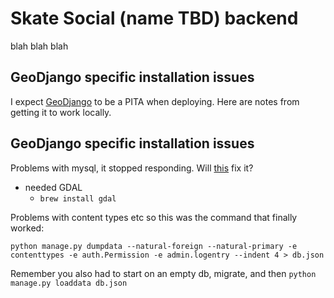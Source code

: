 # Skate Social (name TBD) backend

blah blah blah

## GeoDjango specific installation issues

I expect [GeoDjango](https://docs.djangoproject.com/en/4.0/ref/contrib/gis/tutorial/) to be a PITA when deploying. Here are notes from getting it to work locally.

## GeoDjango specific installation issues

Problems with mysql, it stopped responding. Will [this](https://coderwall.com/p/os6woq/uninstall-all-those-broken-versions-of-mysql-and-re-install-it-with-brew-on-mac-mavericks) fix it?

- needed GDAL
  - `brew install gdal`

Problems with content types etc so this was the command that finally worked:

`python manage.py dumpdata --natural-foreign --natural-primary -e contenttypes -e auth.Permission -e admin.logentry --indent 4 > db.json`

Remember you also had to start on an empty db, migrate, and then `python manage.py loaddata db.json`

